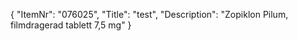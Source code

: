 {
  "ItemNr": "076025",
  "Title": "test",
  "Description": "Zopiklon Pilum, filmdragerad tablett 7,5 mg"
}
